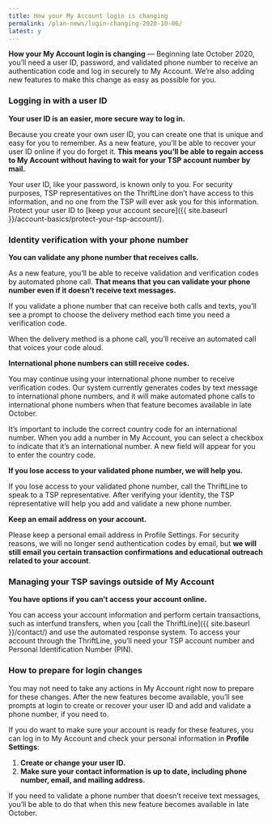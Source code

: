 ```yaml
---
title: How your My Account login is changing
permalink: /plan-news/login-changing-2020-10-06/
latest: y
---
```


**How your My Account login is changing** &#8212; Beginning late October 2020, you’ll need a user ID, password, and validated phone number to receive an authentication code and log in securely to My Account. We’re also adding new features to make this change as easy as possible for you.

### Logging in with a user ID

**Your user ID is an easier, more secure way to log in.**

Because you create your own user ID, you can create one that is unique and easy for you to remember. As a new feature, you’ll be able to recover your user ID online if you do forget it. **This means you’ll be able to regain access to My Account without having to wait for your TSP account number by mail.**

Your user ID, like your password, is known only to you. For security purposes, TSP representatives on the ThriftLine don’t have access to this information, and no one from the TSP will ever ask you for this information. Protect your user ID to [keep your account secure]({{ site.baseurl }}/account-basics/protect-your-tsp-account/).

### Identity verification with your phone number

**You can validate any phone number that receives calls.**  

As a new feature, you’ll be able to receive validation and verification codes by automated phone call. **That means that you can validate your phone number even if it doesn’t receive text messages.**

If you validate a phone number that can receive both calls and texts, you’ll see a prompt to choose the delivery method each time you need a verification code.

When the delivery method is a phone call, you’ll receive an automated call that voices your code aloud.

**International phone numbers can still receive codes.**

You may continue using your international phone number to receive verification codes. Our system currently generates codes by text message to international phone numbers, and it will make automated phone calls to international phone numbers when that feature becomes available in late October.

It’s important to include the correct country code for an international number. When you add a number in My Account, you can select a checkbox to indicate that it’s an international number. A new field will appear for you to enter the country code.

**If you lose access to your validated phone number, we will help you.**  

If you lose access to your validated phone number, call the ThriftLine to speak to a TSP representative. After verifying your identity, the TSP representative will help you add and validate a new phone number.

**Keep an email address on your account.**  

Please keep a personal email address in Profile Settings. For security reasons, we will no longer send authentication codes by email, but **we will still email you certain transaction confirmations and educational outreach related to your account**.

### Managing your TSP savings outside of My Account

**You have options if you can’t access your account online.**  

You can access your account information and perform certain transactions, such as interfund transfers, when you [call the ThriftLine]({{ site.baseurl }}/contact/) and use the automated response system. To access your account through the ThriftLine, you’ll need your TSP account number and Personal Identification Number (PIN).

### How to prepare for login changes

You may not need to take any actions in My Account right now to prepare for these changes. After the new features become available, you’ll see prompts at login to create or recover your user ID and add and validate a phone number, if you need to.

If you do want to make sure your account is ready for these features, you can log in to My Account and check your personal information in **Profile Settings**:

1. **Create or change your user ID.**
2. **Make sure your contact information is up to date, including phone number, email, and mailing address.**

If you need to validate a phone number that doesn’t receive text messages, you’ll be able to do that when this new feature becomes available in late October.
